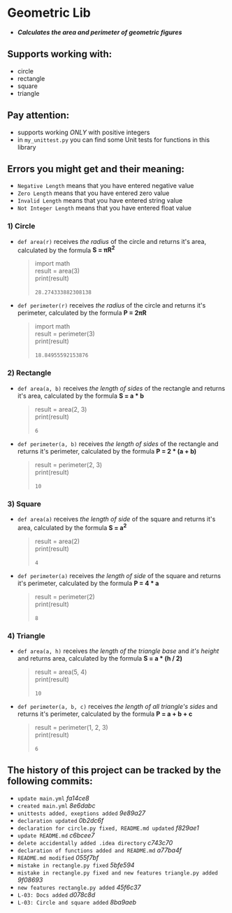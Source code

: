 # Geometric Lib

- ***Calculates the area and perimeter of geometric figures***

## Supports working with:
- circle
- rectangle
- square
- triangle

## Pay attention:
- supports working *ONLY* with positive integers
- in `my_unittest.py` you can find some Unit tests for functions in this library

## Errors you might get and their meaning:
- `Negative Length` means that you have entered negative value
- `Zero Length` means that you have entered zero value
- `Invalid Length` means that you have entered string value
- `Not Integer Length` means that you have entered float value


### 1) Circle
- `def area(r)` receives *the radius* of the circle and returns it's area, calculated by the formula **S = πR<sup>2</sup>**
    > import math \
     result = area(3) \
     print(result) \
  > \
  `28.274333882308138`
- `def perimeter(r)` receives *the radius* of the circle and returns it's perimeter, calculated by the formula **P = 2πR**
    > import math \
     result = perimeter(3) \
     print(result) \
  > \
  `18.84955592153876`

### 2) Rectangle
- `def area(a, b)` receives *the length of sides* of the rectangle and returns it's area, calculated by the formula **S = a * b**
    > result = area(2, 3) \
     print(result) \
  > \
  `6`
- `def perimeter(a, b)` receives *the length of sides* of the rectangle and returns it's perimeter, calculated by the formula **P = 2 * (a + b)**
    > result = perimeter(2, 3) \
     print(result) \
  > \
  `10`

### 3) Square
- `def area(a)` receives *the length of side* of the square and returns it's area, calculated by the formula **S = a<sup>2</sup>**
    > result = area(2) \
     print(result) \
  > \
  `4`
- `def perimeter(a)` receives *the length of side* of the square and returns it's perimeter, calculated by the formula **P = 4 * a**
    > result = perimeter(2) \
     print(result) \
  > \
  `8`

### 4) Triangle
- `def area(a, h)` receives *the length of the triangle base* and *it's height* and returns area, calculated by the formula **S = a * (h / 2)**
    > result = area(5, 4) \
     print(result) \
  > \
  `10`
- `def perimeter(a, b, c)` receives *the length of all triangle's sides*  and returns it's perimeter, calculated by the formula **P = a + b + c**
    > result = perimeter(1, 2, 3) \
     print(result) \
  > \
  `6`


## The history of this project can be tracked by the following commits:

- `update main.yml` *fa14ce8*
- `created main.yml` *8e6dabc*
- `unittests added, exeptions added` *9e89a27*
- `declaration updated` *0b2dc6f*
- `declaration for circle.py fixed, README.md updated` *f829ae1*
- `update README.md` *c6bcee7*
- `delete accidentally added .idea directory` *c743c70*
- `declaration of functions added and README.md` *a77ba4f*
- `README.md modified` *055f7bf*
- `mistake in rectangle.py fixed` *5bfe594*
- `mistake in rectangle.py fixed and new features triangle.py added` *9f08693*
- `new features rectangle.py added` *45f6c37* 
- `L-03: Docs added` *d078c8d* 
- `L-03: Circle and square added` *8ba9aeb*
